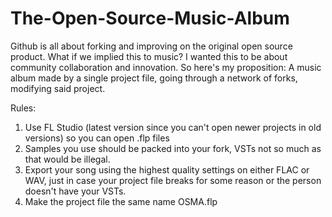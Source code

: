 # The-Open-Source-Music-Album
Github is all about forking and improving on the original open source product. What if we implied this to music? I wanted this to be about community collaboration and innovation. So here's my proposition: A music album made by a single project file, going through a network of forks, modifying said project. 

Rules: 
1. Use FL Studio (latest version since you can't open newer projects in old versions) so you can open .flp files
2. Samples you use should be packed into your fork, VSTs not so much as that would be illegal.
3. Export your song using the highest quality settings on either FLAC or WAV, just in case your project file breaks for some reason or the person doesn't have your VSTs.
4. Make the project file the same name OSMA.flp
